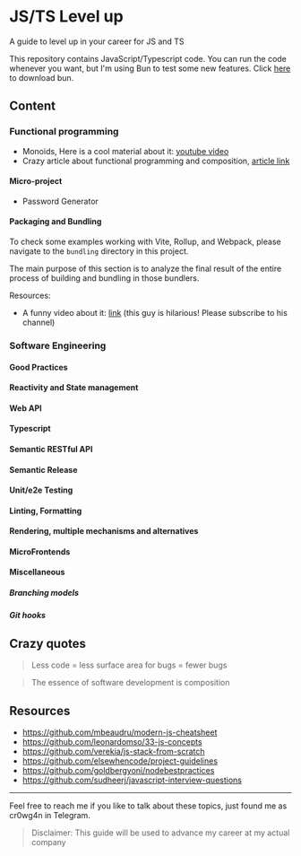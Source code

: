 # JS/TS Level up 

A guide to level up in your career for JS and TS

This repository contains JavaScript/Typescript code. You can run the code 
whenever you want, but I'm using Bun to test some new features. Click 
[here](https://bun.sh/) to download bun. 

## Content 
### Functional programming
  * Monoids, Here is a cool material about it: [youtube video](https://www.youtube.com/watch?v=C2w45qRc3aU)
  * Crazy article about functional programming and composition, [article link](https://medium.com/javascript-scene/composing-software-an-introduction-27b72500d6ea)

#### Micro-project
  * Password Generator


#### Packaging and Bundling
To check some examples working with Vite, Rollup, and Webpack, please navigate to the `bundling` directory in this project.

The main purpose of this section is to analyze the final result of the entire process of building and bundling in those bundlers.

Resources: 
* A funny video about it: [link](https://www.youtube.com/watch?v=iOYO2dKBYow) 
(this guy is hilarious! Please subscribe to his channel)


### Software Engineering 

#### Good Practices

#### Reactivity and State management

#### Web API

#### Typescript 

#### Semantic RESTful API

#### Semantic Release

#### Unit/e2e Testing

#### Linting, Formatting 

#### Rendering, multiple mechanisms and alternatives 

#### MicroFrontends 

#### Miscellaneous 
##### Branching models
##### Git hooks


## Crazy quotes

> Less code = less surface area for bugs = fewer bugs

> The essence of software development is composition




## Resources 
* https://github.com/mbeaudru/modern-js-cheatsheet
* https://github.com/leonardomso/33-js-concepts
* https://github.com/verekia/js-stack-from-scratch
* https://github.com/elsewhencode/project-guidelines
* https://github.com/goldbergyoni/nodebestpractices
* https://github.com/sudheerj/javascript-interview-questions


---------------------------

Feel free to reach me if you like to talk about these topics, just found me as cr0wg4n in Telegram.
> Disclaimer: This guide will be used to advance my career at my actual company